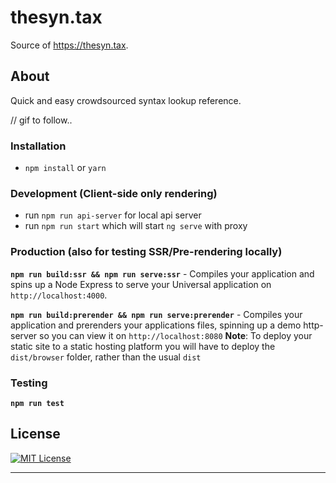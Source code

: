 # thesyn.tax
Source of https://thesyn.tax.

## About

Quick and easy crowdsourced syntax lookup reference. 

// gif to follow..

### Installation
* `npm install` or `yarn`

### Development (Client-side only rendering)
* run `npm run api-server` for local api server
* run `npm run start` which will start `ng serve` with proxy

### Production (also for testing SSR/Pre-rendering locally)
**`npm run build:ssr && npm run serve:ssr`** - Compiles your application and spins up a Node Express to serve your Universal application on `http://localhost:4000`.

**`npm run build:prerender && npm run serve:prerender`** - Compiles your application and prerenders your applications files, spinning up a demo http-server so you can view it on `http://localhost:8080`
**Note**: To deploy your static site to a static hosting platform you will have to deploy the `dist/browser` folder, rather than the usual `dist`

### Testing

**`npm run test`**

## License
[![MIT License](https://img.shields.io/badge/license-MIT-blue.svg?style=flat)](/LICENSE)

---
